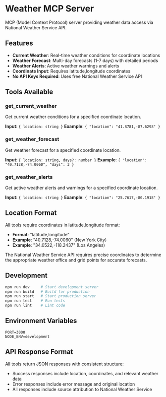 # Weather MCP Server

MCP (Model Context Protocol) server providing weather data access via National Weather Service API.

## Features

- **Current Weather**: Real-time weather conditions for coordinate locations
- **Weather Forecast**: Multi-day forecasts (1-7 days) with detailed periods
- **Weather Alerts**: Active weather warnings and alerts
- **Coordinate Input**: Requires latitude,longitude coordinates
- **No API Keys Required**: Uses free National Weather Service API

## Tools Available

### get_current_weather

Get current weather conditions for a specified coordinate location.

**Input**: `{ location: string }`
**Example**: `{ "location": "41.8781,-87.6298" }`

### get_weather_forecast

Get weather forecast for a specified coordinate location.

**Input**: `{ location: string, days?: number }`
**Example**: `{ "location": "40.7128,-74.0060", "days": 3 }`

### get_weather_alerts

Get active weather alerts and warnings for a specified coordinate location.

**Input**: `{ location: string }`
**Example**: `{ "location": "25.7617,-80.1918" }`

## Location Format

All tools require coordinates in latitude,longitude format:

- **Format**: "latitude,longitude"
- **Example**: "40.7128,-74.0060" (New York City)
- **Example**: "34.0522,-118.2437" (Los Angeles)

The National Weather Service API requires precise coordinates to determine the appropriate weather office and grid points for accurate forecasts.

## Development

```bash
npm run dev     # Start development server
npm run build   # Build for production
npm run start   # Start production server
npm run test    # Run tests
npm run lint    # Lint code
```

## Environment Variables

```
PORT=3000
NODE_ENV=development
```

## API Response Format

All tools return JSON responses with consistent structure:

- Success responses include location, coordinates, and relevant weather data
- Error responses include error message and original location
- All responses include source attribution to National Weather Service
